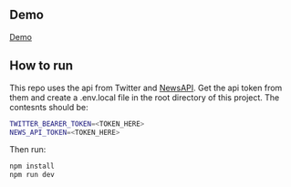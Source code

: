 
## Demo

[Demo](https://twitter-clone-qk2n3g864-khoa97.vercel.app/)

## How to run

This repo uses the api from Twitter and [NewsAPI](https://newsapi.org/). Get the api token from them and create a .env.local file in the root directory of this project. The contesnts should be:

```bash
TWITTER_BEARER_TOKEN=<TOKEN_HERE>
NEWS_API_TOKEN=<TOKEN_HERE>
```
Then run:

```bash
npm install
npm run dev
```
